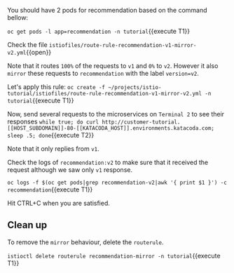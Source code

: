You should have 2 pods for recommendation based on the command bellow:

`oc get pods -l app=recommendation -n tutorial`{{execute T1}}

Check the file `istiofiles/route-rule-recommendation-v1-mirror-v2.yml`{{open}}

Note that it routes `100%` of the requests to `v1` and `0%` to `v2`. However it also `mirror` these requests to `recommendation` with the label `version=v2`.

Let's apply this rule: `oc create -f ~/projects/istio-tutorial/istiofiles/route-rule-recommendation-v1-mirror-v2.yml -n tutorial`{{execute T1}}

Now, send several requests to the microservices on `Terminal 2` to see their responses
`while true; do curl http://customer-tutorial.[[HOST_SUBDOMAIN]]-80-[[KATACODA_HOST]].environments.katacoda.com; sleep .5; done`{{execute T2}}

Note that it only replies from `v1`.

Check the logs of `recommendation:v2` to make sure that it received the request although we saw only `v1` response.

`oc logs -f $(oc get pods|grep recommendation-v2|awk '{ print $1 }') -c recommendation`{{execute T1}}

Hit CTRL+C when you are satisfied.

## Clean up

To remove the `mirror` behaviour, delete the `routerule`.

`istioctl delete routerule recommendation-mirror -n tutorial`{{execute T1}}
